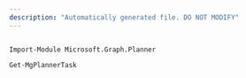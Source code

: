 ```yaml
---
description: "Automatically generated file. DO NOT MODIFY"
---
```


```powershellv2

Import-Module Microsoft.Graph.Planner

Get-MgPlannerTask

```